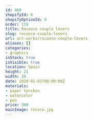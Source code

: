 ```yaml
---
id: 469
shopifyId: 0
shopifyOptionId: 0
order: 119
title: Rocooco couple lovers
slug: rocooco-couple-lovers
url: art-works/rocooco-couple-lovers
aliases: []
categories:
- graphics
inStock: true
isVisible: true
location: Spain
height: 21
width: 30
date: 2020-01-01T00:00:00Z
materials:
- paper torchon
- watercolor
- pen
price: 300
mainImage: rococo.jpg
---
```

